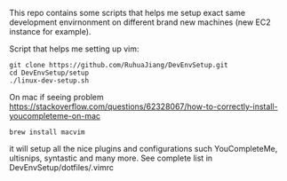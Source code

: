 This repo contains some scripts that helps me setup exact same development envirnonment on different brand new machines (new EC2 instance for example). 

Script that helps me setting up vim: 
```
git clone https://github.com/RuhuaJiang/DevEnvSetup.git
cd DevEnvSetup/setup
./linux-dev-setup.sh
```


On mac if seeing problem
https://stackoverflow.com/questions/62328067/how-to-correctly-install-youcompleteme-on-mac

```
brew install macvim
```

it will setup all the nice plugins and configurations such YouCompleteMe, ultisnips, syntastic and many more.  See complete list in DevEnvSetup/dotfiles/.vimrc 




